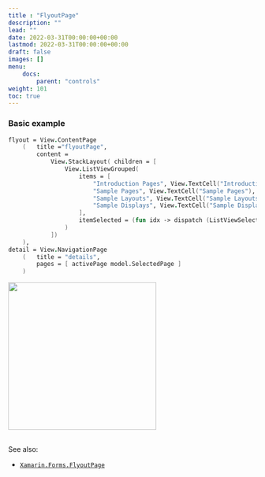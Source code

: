```yaml
---
title : "FlyoutPage"
description: ""
lead: ""
date: 2022-03-31T00:00:00+00:00
lastmod: 2022-03-31T00:00:00+00:00
draft: false
images: []
menu:
    docs:
        parent: "controls"
weight: 101
toc: true
---
```


### Basic example

```fs 
flyout = View.ContentPage
    (   title ="flyoutPage",    
        content = 
            View.StackLayout( children = [
                View.ListViewGrouped(
                    items = [ 
                        "Introduction Pages", View.TextCell("Introduction Pages"), introductionPages
                        "Sample Pages", View.TextCell("Sample Pages"), samplePages
                        "Sample Layouts", View.TextCell("Sample Layouts"), sampleLayouts 
                        "Sample Displays", View.TextCell("Sample Displays"), sampleDisplays
                    ], 
                    itemSelected = (fun idx -> dispatch (ListViewSelectedItemChanged idx.Value))
                )
            ])
    ), 
detail = View.NavigationPage
    (   title = "details",         
        pages = [ activePage model.SelectedPage ] 
    )
```
<img src="images/pages/flyout-adr-basic.png" width="300">
<br /> <br /> 


See also:

* [`Xamarin.Forms.FlyoutPage`](https://docs.microsoft.com/en-us/dotnet/api/Xamarin.Forms.FlyoutPage)